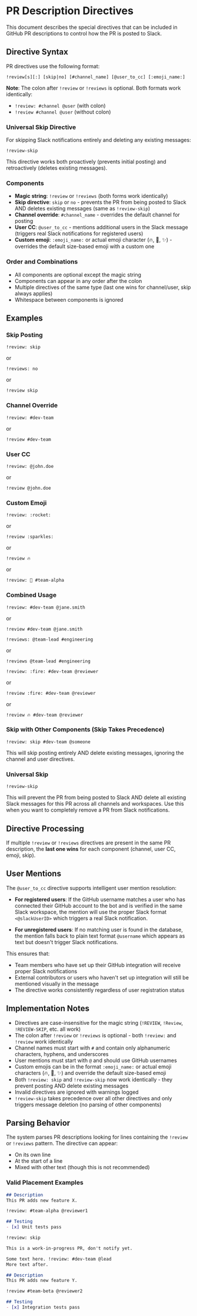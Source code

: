 # PR Description Directives

This document describes the special directives that can be included in GitHub PR descriptions to control how the PR is posted to Slack.

## Directive Syntax

PR directives use the following format:

```
!review[s][:] [skip|no] [#channel_name] [@user_to_cc] [:emoji_name:]
```

**Note**: The colon after `!review` or `!reviews` is optional. Both formats work identically:
- `!review: #channel @user` (with colon)
- `!review #channel @user` (without colon)

### Universal Skip Directive

For skipping Slack notifications entirely and deleting any existing messages:

```
!review-skip
```

This directive works both proactively (prevents initial posting) and retroactively (deletes existing messages).

### Components

- **Magic string**: `!review` or `!reviews` (both forms work identically)
- **Skip directive**: `skip` or `no` - prevents the PR from being posted to Slack AND deletes existing messages (same as `!review-skip`)
- **Channel override**: `#channel_name` - overrides the default channel for posting
- **User CC**: `@user_to_cc` - mentions additional users in the Slack message (triggers real Slack notifications for registered users)  
- **Custom emoji**: `:emoji_name:` or actual emoji character (🔥, 🚀, ✨) - overrides the default size-based emoji with a custom one

### Order and Combinations

- All components are optional except the magic string
- Components can appear in any order after the colon
- Multiple directives of the same type (last one wins for channel/user, skip always applies)
- Whitespace between components is ignored

## Examples

### Skip Posting
```
!review: skip
```
or
```
!reviews: no
```
or
```
!review skip
```

### Channel Override
```
!review: #dev-team
```
or
```
!review #dev-team
```

### User CC
```
!review: @john.doe
```
or
```
!review @john.doe
```

### Custom Emoji
```
!review: :rocket:
```
or
```
!review :sparkles:
```
or
```
!review 🔥
```
or  
```
!review: 🚀 #team-alpha
```

### Combined Usage
```
!review: #dev-team @jane.smith
```
or
```
!review #dev-team @jane.smith
```

```
!reviews: @team-lead #engineering
```
or
```
!reviews @team-lead #engineering
```

```
!review: :fire: #dev-team @reviewer
```
or
```
!review :fire: #dev-team @reviewer
```
or
```
!review 🔥 #dev-team @reviewer
```

### Skip with Other Components (Skip Takes Precedence)
```
!review: skip #dev-team @someone
```
This will skip posting entirely AND delete existing messages, ignoring the channel and user directives.

### Universal Skip
```
!review-skip
```
This will prevent the PR from being posted to Slack AND delete all existing Slack messages for this PR across all channels and workspaces. Use this when you want to completely remove a PR from Slack notifications.

## Directive Processing

If multiple `!review` or `!reviews` directives are present in the same PR description, the **last one wins** for each component (channel, user CC, emoji, skip).

## User Mentions

The `@user_to_cc` directive supports intelligent user mention resolution:

- **For registered users**: If the GitHub username matches a user who has connected their GitHub account to the bot and is verified in the same Slack workspace, the mention will use the proper Slack format `<@slackUserID>` which triggers a real Slack notification.

- **For unregistered users**: If no matching user is found in the database, the mention falls back to plain text format `@username` which appears as text but doesn't trigger Slack notifications.

This ensures that:
- Team members who have set up their GitHub integration will receive proper Slack notifications
- External contributors or users who haven't set up integration will still be mentioned visually in the message
- The directive works consistently regardless of user registration status

## Implementation Notes

- Directives are case-insensitive for the magic string (`!REVIEW`, `!Review`, `!REVIEW-SKIP`, etc. all work)
- The colon after `!review` or `!reviews` is optional - both `!review:` and `!review` work identically
- Channel names must start with `#` and contain only alphanumeric characters, hyphens, and underscores
- User mentions must start with `@` and should use GitHub usernames
- Custom emojis can be in the format `:emoji_name:` or actual emoji characters (🔥, 🚀, ✨) and override the default size-based emoji
- Both `!review: skip` and `!review-skip` now work identically - they prevent posting AND delete existing messages
- Invalid directives are ignored with warnings logged
- `!review-skip` takes precedence over all other directives and only triggers message deletion (no parsing of other components)

## Parsing Behavior

The system parses PR descriptions looking for lines containing the `!review` or `!reviews` pattern. The directive can appear:

- On its own line
- At the start of a line
- Mixed with other text (though this is not recommended)

### Valid Placement Examples

```markdown
## Description
This PR adds new feature X.

!review: #team-alpha @reviewer1

## Testing
- [x] Unit tests pass
```

```markdown
!review: skip

This is a work-in-progress PR, don't notify yet.
```

```markdown
Some text here. !review: #dev-team @lead
More text after.
```

```markdown
## Description
This PR adds new feature Y.

!review #team-beta @reviewer2

## Testing
- [x] Integration tests pass
```